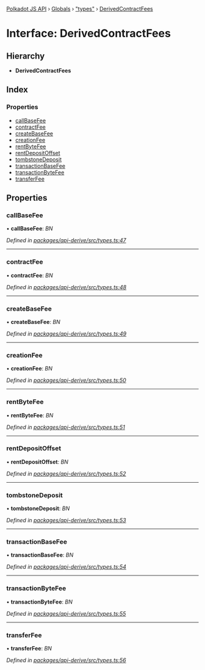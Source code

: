[Polkadot JS API](../README.md) › [Globals](../globals.md) › ["types"](../modules/_types_.md) › [DerivedContractFees](_types_.derivedcontractfees.md)

# Interface: DerivedContractFees

## Hierarchy

* **DerivedContractFees**

## Index

### Properties

* [callBaseFee](_types_.derivedcontractfees.md#callbasefee)
* [contractFee](_types_.derivedcontractfees.md#contractfee)
* [createBaseFee](_types_.derivedcontractfees.md#createbasefee)
* [creationFee](_types_.derivedcontractfees.md#creationfee)
* [rentByteFee](_types_.derivedcontractfees.md#rentbytefee)
* [rentDepositOffset](_types_.derivedcontractfees.md#rentdepositoffset)
* [tombstoneDeposit](_types_.derivedcontractfees.md#tombstonedeposit)
* [transactionBaseFee](_types_.derivedcontractfees.md#transactionbasefee)
* [transactionByteFee](_types_.derivedcontractfees.md#transactionbytefee)
* [transferFee](_types_.derivedcontractfees.md#transferfee)

## Properties

###  callBaseFee

• **callBaseFee**: *BN*

*Defined in [packages/api-derive/src/types.ts:47](https://github.com/polkadot-js/api/blob/b7eeb992cd/packages/api-derive/src/types.ts#L47)*

___

###  contractFee

• **contractFee**: *BN*

*Defined in [packages/api-derive/src/types.ts:48](https://github.com/polkadot-js/api/blob/b7eeb992cd/packages/api-derive/src/types.ts#L48)*

___

###  createBaseFee

• **createBaseFee**: *BN*

*Defined in [packages/api-derive/src/types.ts:49](https://github.com/polkadot-js/api/blob/b7eeb992cd/packages/api-derive/src/types.ts#L49)*

___

###  creationFee

• **creationFee**: *BN*

*Defined in [packages/api-derive/src/types.ts:50](https://github.com/polkadot-js/api/blob/b7eeb992cd/packages/api-derive/src/types.ts#L50)*

___

###  rentByteFee

• **rentByteFee**: *BN*

*Defined in [packages/api-derive/src/types.ts:51](https://github.com/polkadot-js/api/blob/b7eeb992cd/packages/api-derive/src/types.ts#L51)*

___

###  rentDepositOffset

• **rentDepositOffset**: *BN*

*Defined in [packages/api-derive/src/types.ts:52](https://github.com/polkadot-js/api/blob/b7eeb992cd/packages/api-derive/src/types.ts#L52)*

___

###  tombstoneDeposit

• **tombstoneDeposit**: *BN*

*Defined in [packages/api-derive/src/types.ts:53](https://github.com/polkadot-js/api/blob/b7eeb992cd/packages/api-derive/src/types.ts#L53)*

___

###  transactionBaseFee

• **transactionBaseFee**: *BN*

*Defined in [packages/api-derive/src/types.ts:54](https://github.com/polkadot-js/api/blob/b7eeb992cd/packages/api-derive/src/types.ts#L54)*

___

###  transactionByteFee

• **transactionByteFee**: *BN*

*Defined in [packages/api-derive/src/types.ts:55](https://github.com/polkadot-js/api/blob/b7eeb992cd/packages/api-derive/src/types.ts#L55)*

___

###  transferFee

• **transferFee**: *BN*

*Defined in [packages/api-derive/src/types.ts:56](https://github.com/polkadot-js/api/blob/b7eeb992cd/packages/api-derive/src/types.ts#L56)*
